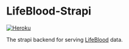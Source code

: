 # LifeBlood-Strapi

[![Heroku](https://heroku-badge.herokuapp.com/?app=lifeblood-strapi)](https://lifeblood-strapi.herokuapp.com/admin)

The strapi backend for serving [LifeBlood](https://lifeblood.app) data.
